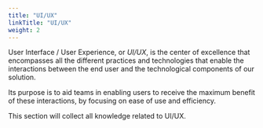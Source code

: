 ```yaml
---
title: "UI/UX"
linkTitle: "UI/UX"
weight: 2
---
```


User Interface / User Experience, or _UI/UX_, is the center of excellence that encompasses all the different practices and technologies that enable the interactions between the end user and the technological components of our solution.

Its purpose is to aid teams in enabling users to receive the maximum benefit of these interactions, by focusing on ease of use and efficiency.

This section will collect all knowledge related to UI/UX.
